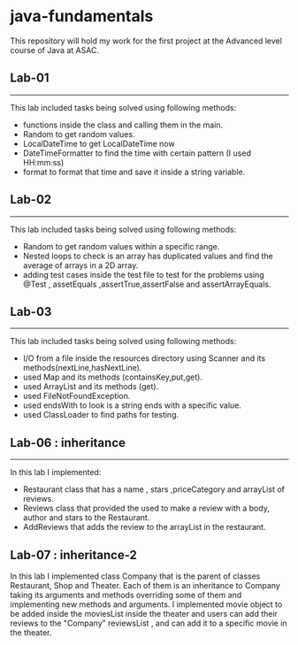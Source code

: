 # java-fundamentals
This repository will hold my work for the first project at the Advanced level course of Java at ASAC. 

## Lab-01
***
This lab included tasks being solved using following methods:
- functions inside the class and calling them in the main.
- Random to get random values.
- LocalDateTime to get LocalDateTime now
- DateTimeFormatter to find the time with certain pattern (I used HH:mm:ss)
- format to format that time and save it inside a string variable. 

## Lab-02 
***
This lab included tasks being solved using following methods:
- Random to get random values within a specific range.
- Nested loops to check is an array has duplicated values and find the average of arrays in a 2D array.
- adding test cases inside the test file to test for the problems using @Test , assetEquals ,assertTrue,assertFalse and assertArrayEquals.

## Lab-03
***
This lab included tasks being solved using following methods:
- I/O from a file inside the resources directory using Scanner and its methods(nextLine,hasNextLine).
- used Map and its methods (containsKey,put,get).
- used ArrayList and its methods (get).
- used FileNotFoundException.
- used endsWith to look is a string ends with a specific value.
- used ClassLoader to find paths for testing. 


## Lab-06 : inheritance 
***
In this lab I implemented: 
- Restaurant class that has a name , stars ,priceCategory and arrayList of reviews.
- Reviews class that provided the used to  make a review with a body, author and stars to the Restaurant.
- AddReviews that adds the review to the arrayList in the restaurant. 

## Lab-07 : inheritance-2 
In this lab I implemented class Company that is the parent of classes Restaurant, Shop and Theater.
Each of them is an inheritance to Company taking its arguments and methods overriding some of them and implementing new methods and arguments. 
I implemented movie object to be added inside the moviesList inside the theater and users can add their reviews to the "Company" reviewsList , and can add it to a specific movie in the theater. 

